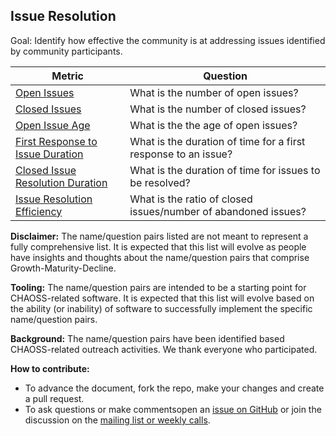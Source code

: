 ## Issue Resolution

Goal: Identify how effective the community is at addressing issues identified by community participants.

Metric | Question
--- | ---
[Open Issues](activity-metrics/issues-open.md) | What is the number of open issues?
[Closed Issues](activity-metrics/issues-closed.md) | What is the number of closed issues?
[Open Issue Age](activity-metrics/issues-open-age.md) | What is the the age of open issues?
[First Response to Issue Duration](activity-metrics/issues-maintainer-response-duration.md) | What is the duration of time for a first response to an issue?
[Closed Issue Resolution Duration](activity-metrics/issues-closed-resolution-duration.md) | What is the duration of time for issues to be resolved?
[Issue Resolution Efficiency](activity-metrics/issues-closed-resolution-efficiency.md) |  What is the ratio of closed issues/number of abandoned issues?

**Disclaimer:**
The name/question pairs listed are not meant to represent a fully comprehensive list. It is expected that this list will evolve as people have insights and thoughts about the name/question pairs that comprise Growth-Maturity-Decline.

**Tooling:**
The name/question pairs are intended to be a starting point for CHAOSS-related software. It is expected that this list will evolve based on the ability (or inability) of software to successfully implement the specific name/question pairs.

**Background:**
The name/question pairs have been identified based CHAOSS-related outreach activities. We thank everyone who participated.

**How to contribute:**
- To advance the document, fork the repo, make your changes and create a pull request.
- To ask questions or make commentsopen an [issue on GitHub][issue] or join the discussion on the [mailing list or weekly calls](https://chaoss.community/participate/).

[issue]: https://github.com/chaoss/wg-gmd/issues
